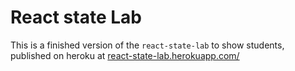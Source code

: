 # React state Lab

This is a finished version of the `react-state-lab` to show students, published on heroku at [react-state-lab.herokuapp.com/](https://react-state-lab.herokuapp.com/)